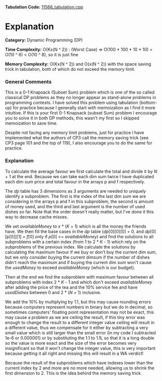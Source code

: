 **Tabulation Code:** [11566\_tabulation.cpp](https://github.com/elgamalsalman/CPSolutions/blob/main/UVa/11566_Lets_Yum_Cha/11566.cpp)

# Explanation

**Category:** Dynamic Programming (DP)

**Time Complexity:** O(Kx(N ^ 2)) : (Worst Case) => O(100 * 100 * 10 * 10) = O(10 ^ 6) < O(10 ^ 8), so it is just fine

**Memory Complexity:** O(Kx(N ^ 2)) and O(x(N ^ 2)) with the space saving trick in tabulation, both of which do not exceed the memory limit.

### General Comments

This is a 0-1 Knapsack (Subset Sum) problem which is one of the so called classical DP problems as they no longer appear as stand-alone problems in programming contests. I have solved this problem using tabulation (bottom-up) for practice because I generally start with memoization as I find it more intuitive. If this is your first 0-1 Knapsack (subset Sum) problem I encourage you to solve it in both DP methods, this wasn't my first so I skipped memoization to save time.

Despite not facing any memory limit problems, just for practice I have implemented what the authors of CP3 call the memory saving trick (see CP3 page 101 and the top of 119), I also encourage you to do the same for practice.

### Explanation

To calculate the average favour we first calculate the total and divide it by *N* + 1 at the end. Because we can take each dim sum twice I have duplicated each dim sum price and total favour in the arrays p and f respectively.

The *dp* table has 3 dimensions as 3 arguments are needed to uniquely identify a subproblem. The first is the index of the last dim sum we are considering in the arrays p and f in this subproblem, the second is amount of money used, and the third and last argument is the number of used dishes so far. Note that the order doesn't really matter, but I've done it this way to decrease cache misses.

We set *availableMoney* to *x* * (*K* + 1) which is all the money the friends have. We then fill the base cases in the *dp* table (*dp*\[0\]\[0\]\[0\] = 0, and *dp*\[0\]\[p\[0\]\]\[1\] = *f*\[0\] only if *p*\[0\] <= *availableMoney*) and find the solutions to all subproblems with a certain index (from 1 to 2 * *K* - 1) which rely on the subproblems of the previous index. We calculate the solutions by calculating the maximum favour if we buy or don't buy the current dim sum, but we only consider buying the current dimsum if the number of dishes didn't reach the maximum and if buying the current dim sum won't cause the *usedMoney* to exceed *availableMoney* (which is our budget).

Then at the end we find the subproblem with maximum favour between all subproblems with index 2 * *K* - 1 and which don't exceed *availableMoney* after adding the price of the tea and the 10% service fee and have *usedDishes* between 0 and 2 * (*N* + 1) inclusive.

We add the 10% by multiplying by 1.1, but this may cause rounding errors because computers represent numbers in binary but we do in decimal, so sometimes computers' floating point representation may not be exact, this may cause a problem as we are ceiling the result, if this tiny error was enough to change the result to a different integer value ceiling will result in a different value, thus we compensate for it either by subtracting a very small value which is still larger than the small error (in my code I subtracted 1e-6 or 0.000001) or by substituting the 1.1 to 1.1L so that it is a long double so the value is more exact and the size of the error becomes very insignificant so that it won't change the integer value, this is very important because getting it all right and missing this will result in a WA verdict!

Because the result of the subproblems which have indexes lower than the current index by 2 and more are no more needed, allowing us to shrink the first dimension to 2. This is the idea behind the memory saving trick.
